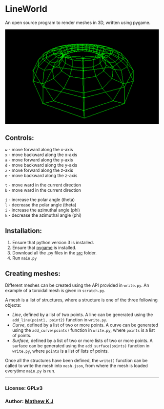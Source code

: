 # LineWorld

An open source program to render meshes in 3D, written using pygame.

![torus](https://github.com/MathewKJ2048/LineWorld/blob/main/screenshots/torus.png)

## Controls:

`w` - move forward along the x-axis  
`x` - move backward along the x-axis  
`a` - move forward along the y-axis  
`d` - move backward along the y-axis  
`z` - move forward along the z-axis  
`e` - move backward along the z-axis  

`t` - move ward in the current direction  
`b` - move ward in the current direction  

`j` - increase the polar angle (theta)  
`l` - decrease the polar angle (theta)  
`i` - increase the azimuthal angle (phi)  
`k` - decrease the azimuthal angle (phi)  


## Installation:

1) Ensure that python version 3 is installed.
2) Ensure that [pygame](https://www.pygame.org/news) is installed.
3) Download all the .py files in the [src](https://github.com/MathewKJ2048/LineWorld/src) folder.
4) Run `main.py`

## Creating meshes:

Different meshes can be created using the API provided in `write.py`. An example of a toroidal mesh
is given in `scratch.py`.

A mesh is a list of structures, where a structure is one of the three following objects:
- *Line*, defined by a list of two points. A line can be generated using the `add_line(point1, point2)` function in `write.py`.
- *Curve*, defined by a list of two or more points. A curve can be generated using the `add_curve(points)` function in `write.py`, where `points` is a list of points.
- *Surface*, defined by a list of two or more lists of two or more points. A surface can be generated using the `add_surface(points)` function in `write.py`, where `points` is a list of lists of points.

Once all the structures have been defined, the `write()` function can be called to write the mesh into `mesh.json`, from where the mesh is loaded everytime `main.py` is run.

---

### License: GPLv3

### Author: [Mathew K J](https://github.com/MathewKJ2048)
